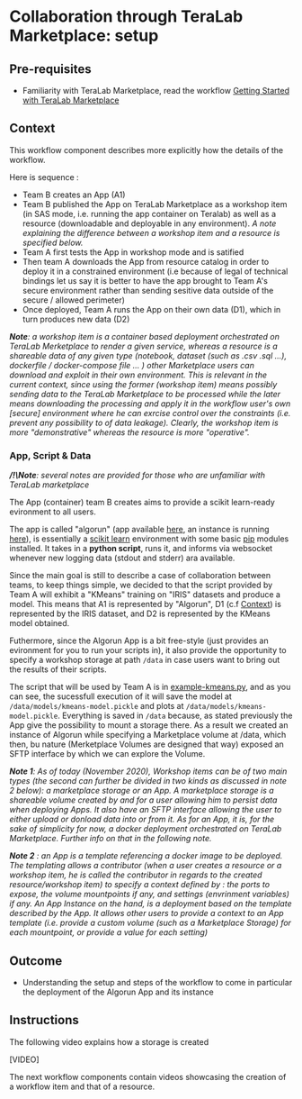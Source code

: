 
# Collaboration through TeraLab Marketplace: setup

## Pre-requisites

* Familiarity with TeraLab Marketplace, read the workflow [Getting Started with TeraLab Marketplace]()

## Context

This workflow component describes more explicitly how the details of the workflow.

Here is sequence :
* Team B creates an App (A1)
* Team B published the App on TeraLab Marketplace as a workshop item (in SAS mode, i.e. running the app container on Teralab) as well as a resource (downloadable and deployable in any environment). _A note explaining the difference between a workshop item and a resource is specified below._
* Team A first tests the App in workshop mode and is satified
* Then team A downloads the App from resource catalog in order to deploy it in a constrained environment (i.e because of legal of technical bindings let us say it is better to have the app brought to Team A's secure environment rather than sending sesitive data outside of the secure / allowed perimeter) 
* Once deployed, Team A runs the App on their own data (D1), which in turn produces new data (D2) 

_**Note**: a workshop item is a container based deployment orchestrated on TeraLab Merketplace to render a given service, whereas a resource is a shareable data of any given type (notebook, dataset (such as .csv .sql ...), dockerfile / docker-compose file ... ) other Marketplace users can download and exploit in their own environment. This is relevant in the current context, since using the former (workshop item) means possibly sending data to the TeraLab Marketplace to be processed while the later means downloading the processing and apply it in the workflow user's own [secure] environment where he can exrcise control over the constraints (i.e. prevent any possibility to of data leakage). Clearly, the workshop item is more "demonstrative" whereas the resource is more "operative"._

### App, Script & Data

_**/!\Note**: several notes are provided for those who are unfamiliar with TeraLab marketplace_

The App (container) team B creates aims to provide a scikit learn-ready evironment to all users.

The app is called "algorun" (app available [here](https://ws67-af-portal.tl.teralab-datascience.fr/workshop/items/5fb633ea4f5aa7013ddae944), an instance is running [here](https://ws67-af-portal.tl.teralab-datascience.fr/workshop/items/5fbd1a6d4f5aa7013ddae94a)), is essentially a [scikit learn]() environment with some basic [pip]() modules installed. It takes in a **python script**, runs it, and informs via websocket whenever new logging data (stdout and stderr) ara available. 

Since the main goal is still to describe a case of collaboration between teams, to keep things simple, we decided to that the script provided by Team A will exhibit a "KMeans" training on "IRIS" datasets and produce a model.
This means that A1 is represented by "Algorun", D1 (c.f [Context](#context)) is represented by the IRIS dataset, and D2 is represented by the KMeans model obtained.

Futhermore, since the Algorun App is a bit free-style (just provides an evironment for you to run your scripts in), it also provide the opportunity to specify a workshop storage at path <code>/data</code> in case users want to bring out the results of their scripts.

The script that will be used by Team A is in [example-kmeans.py](./example-kmeans.py), and as you can see, the sucessfull execution of it will save the model at <code>/data/models/kmeans-model.pickle</code> and plots at <code>/data/models/kmeans-model.pickle</code>. Everything is saved in <code>/data</code> because, as stated previously the App give the possibility to mount a storage there. As a result we created an instance of Algorun while specifying a Marketplace volume at /data, which then, bu nature (Merketplace Volumes are designed that way) exposed an SFTP interface by which we can explore the Volume.

_**Note 1**: As of today (November 2020), Workshop items can be of two main types (the second can further be divided in two kinds as discussed in note 2 below): a marketplace storage or an App. A marketplace storage is a shareable volume created by and for a user allowing him to persist data when deploying Apps. It also have an SFTP interface allowing the user to either upload or donload data into or from it. As for an App, it is, for the sake of simplicity for now, a docker deployment orchestrated on TeraLab Marketplace. Further info on that in the following note._

_**Note 2** : an App is a template referencing a docker image to be deployed. The templating allows a contributor (when a user creates a resource or a workshop item, he is called the contributor in regards to the created resource/workshop item) to specify a context defined by : the ports to expose, the volume mountpoints if any, and settings (envrinment variables) if any. An App Instance on the hand, is a deployment based on the template described by the App. It allows other users to provide a context to an App template (i.e. provide a custom volume (such as a Marketplace Storage) for each mountpoint, or provide a value for each setting)_


## Outcome

* Understanding the setup and steps of the workflow to come in particular the deployment of the Algorun App and its instance

## Instructions

The following video explains how a storage is created

[VIDEO]

The next workflow components contain videos showcasing the creation of a workflow item and that of a resource. 

